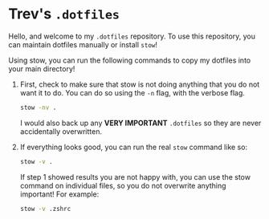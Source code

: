 # Trev's `.dotfiles`

Hello, and welcome to my `.dotfiles` repository. To use this repository, you can maintain dotfiles manually or install `stow`!

Using stow, you can run the following commands to copy my dotfiles into your main directory!

1. First, check to make sure that stow is not doing anything that you do not want it to do. You can do so using the `-n` flag, with the verbose flag.

    ```sh
    stow -nv .
    ```

    I would also back up any **VERY IMPORTANT** `.dotfiles` so they are never accidentally overwritten.

2. If everything looks good, you can run the real `stow` command like so:

    ```sh
    stow -v .
    ```
    If step 1 showed results you are not happy with, you can use the stow command on individual files, so you do not overwrite anything important! For example:

    ```sh
    stow -v .zshrc
    ```

